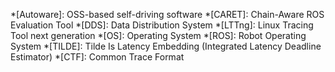 *[Autoware]: OSS-based self-driving software
*[CARET]: Chain-Aware ROS Evaluation Tool
*[DDS]: Data Distribution System
*[LTTng]: Linux Tracing Tool next generation
*[OS]: Operating System
*[ROS]: Robot Operating System
*[TILDE]: Tilde Is Latency Embedding (Integrated Latency Deadline Estimator)
*[CTF]: Common Trace Format
